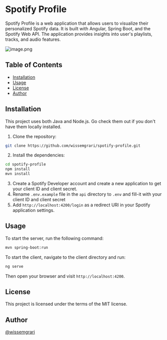 # Spotify Profile

Spotify Profile is a web application that allows users to visualize their personalized Spotify data. It is built with Angular, Spring Boot, and the Spotify Web API. The application provides insights into user's playlists, tracks, and audio features.

![image.png](https://res.cloudinary.com/dcyl5hb7c/image/upload/v1713131720/ewussv41i1pddshb892i.png)

## Table of Contents
- [Installation](#installation)
- [Usage](#usage)
- [License](#license)
- [Author](#author)

## Installation
This project uses both Java and Node.js. Go check them out if you don't have them locally installed.

1. Clone the repository:
```bash
git clone https://github.com/wissemgrari/spotify-profile.git
```
2. Install the dependencies:
```bash
cd spotify-profile
npm install
mvn install
```
3. Create a Spotify Developer account and create a new application to get your client ID and client secret.
4. Rename `.env.example` file in the `api` directory to `.env` and fill-it with your client ID and client secret
5. Add `http://localhost:4200/login` as a redirect URI in your Spotify application settings.

## Usage
To start the server, run the following command:
```bash
mvn spring-boot:run
```
To start the client, navigate to the client directory and run:
```bash
ng serve
```
Then open your browser and visit `http://localhost:4200`.

## License
This project is licensed under the terms of the MIT license.

## Author
[@wissemgrari](https://www.github.com/wissemgrari)
